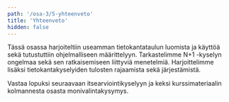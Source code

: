 ```yaml
---
path: '/osa-3/5-yhteenveto'
title: 'Yhteenveto'
hidden: false
---
```



Tässä osassa harjoiteltiin useamman tietokantataulun luomista ja käyttöä sekä tutustuttiin ohjelmalliseen määrittelyyn. Tarkastelimme N+1 -kyselyn ongelmaa sekä sen ratkaisemiseen liittyviä menetelmiä. Harjoittelimme lisäksi tietokantakyselyiden tulosten rajaamista sekä järjestämistä.

Vastaa lopuksi seuraavaan itsearviointikyselyyn ja keksi kurssimateriaalin kolmannesta osasta monivalintakysymys.

<quiz id="a48d9eeb-a3a4-5807-b88e-4390e24ac98d"></quiz>

<quiz id="3e43005d-9012-5c85-8678-6936752b402e"></quiz>
